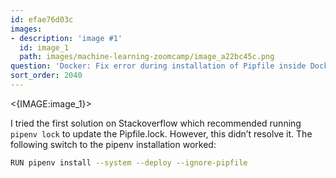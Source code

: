 ```yaml
---
id: efae76d03c
images:
- description: 'image #1'
  id: image_1
  path: images/machine-learning-zoomcamp/image_a22bc45c.png
question: 'Docker: Fix error during installation of Pipfile inside Docker container'
sort_order: 2040
---
```


<{IMAGE:image_1}>

I tried the first solution on Stackoverflow which recommended running `pipenv lock` to update the Pipfile.lock. However, this didn’t resolve it. The following switch to the pipenv installation worked:

```bash
RUN pipenv install --system --deploy --ignore-pipfile
```
